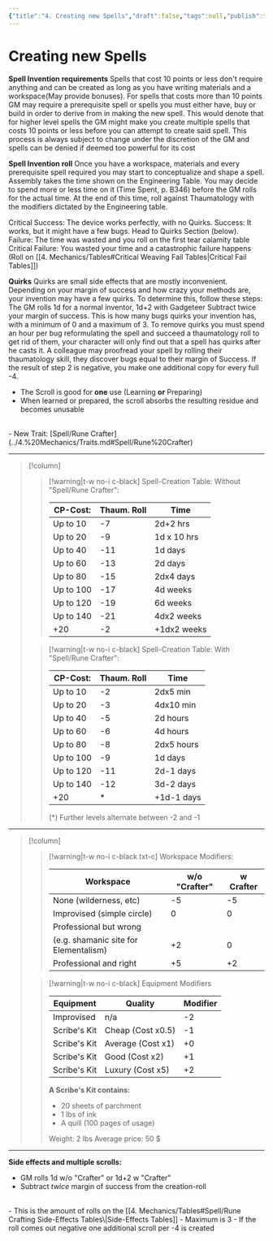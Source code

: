 ```yaml
---
{"title":"4. Creating new Spells","draft":false,"tags":null,"publish":true,"path":"1. The Magic/4. Creating new Spells.md","permalink":"/1-the-magic/4-creating-new-spells/","PassFrontmatter":true}
---
```


# Creating new Spells

**Spell Invention requirements**
Spells that cost 10 points or less don't require anything and can be created as long as you have writing materials and a workspace(May provide bonuses). For spells that costs more than 10 points GM may require a prerequisite spell or spells you must either have, buy or build in order to derive from in making the new spell. This would denote that for higher level spells the GM might make you create multiple spells that costs 10 points or less before you can attempt to create said spell. This process is always subject to change under the discretion of the GM and spells can be denied if deemed too powerful for its cost

**Spell Invention roll**
Once you have a workspace, materials and every prerequisite spell required you may start to conceptualize and shape a spell. Assembly takes the time shown on the Engineering Table. You may decide to spend more or less time on it (Time Spent, p. B346) before the GM rolls for the actual time. At the end of this time, roll against Thaumatology with the modifiers dictated by the Engineering table.

Critical Success: The device works perfectly, with no Quirks.
Success: It works, but it might have a few bugs. Head to Quirks Section (below).
Failure: The time was wasted and you roll on the first tear calamity table
Critical Failure: You wasted your time and a catastrophic failure happens (Roll on [[4. Mechanics/Tables#Critical Weaving Fail Tables\|Critical Fail Tables]]) 

**Quirks**
Quirks are small side effects that are mostly inconvenient. Depending on your margin of success and how crazy your methods are, your invention may have a few quirks. To determine this, follow these steps:
The GM rolls 1d for a normal inventor, 1d+2 with Gadgeteer
Subtract twice your margin of success.
This is how many bugs quirks your invention has, with a minimum of 0 and a maximum of 3. To remove quirks you must spend an hour per bug reformulating the spell and succeed a thaumatology roll to get rid of them, your character will only find out that a spell has quirks after he casts it. A colleague may proofread your spell by rolling their thaumatology skill, they discover bugs equal to their margin of Success. If the result of step 2 is negative, you make one additional copy for every full -4. 

- The Scroll is good for **one** use (Learning **or** Preparing)
- When learned or prepared, the scroll absorbs the resulting residue and becomes unusable
<br>
- New Trait: [Spell/Rune Crafter](../4.%20Mechanics/Traits.md#Spell/Rune%20Crafter)

---

> [!column]
>
> > [!warning|t-w no-i c-black] Spell-Creation Table: Without "Spell/Rune Crafter":
> >
> > | CP-Cost:  | Thaum. Roll | Time        |
> > | --------- | ----------- | ----------- |
> > | Up to 10   | -7          | 2d+2 hrs    |
> > | Up to 20  | -9          | 1d x 10 hrs |
> > | Up to 40  | -11         | 1d days     |
> > | Up to 60  | -13         | 2d days     |
> > | Up to 80  | -15         | 2dx4 days   |
> > | Up to 100  | -17         | 4d weeks    |
> > | Up to 120 | -19         | 6d weeks    |
> > | Up to 140 | -21         | 4dx2 weeks  |
> > | +20       | -2          | +1dx2 weeks |
>
> > [!warning|t-w no-i c-black] Spell-Creation Table: With "Spell/Rune Crafter":
> >
> > | CP-Cost:  | Thaum. Roll | Time       |
> > | --------- | ----------- | ---------- |
> > | Up to 10  | -2          | 2dx5 min   |
> > | Up to 20  | -3          | 4dx10 min  |
> > | Up to 40  | -5          | 2d hours   |
> > | Up to 60  | -6          | 4d hours   |
> > | Up to 80  | -8          | 2dx5 hours |
> > | Up to 100 | -9          | 1d days    |
> > | Up to 120 | -11         | 2d-1 days  |
> > | Up to 140 | -12         | 3d-2 days  |
> > | +20       | *           | +1d-1 days |
> > (*) Further levels alternate between -2 and -1
>

---

> [!column]
>
> > [!warning|t-w no-i c-black txt-c] Workspace Modifiers:
> >
> > | Workspace                             | w/o "Crafter" | w Crafter |
> > | ------------------------------------- | ------------- | --------- |
> > | None (wilderness, etc)                | -5            | -5        |
> > | Improvised (simple circle)            | 0             | 0         |
> > | Professional but wrong                |               |           |
> > | (e.g. shamanic site for Elementalism) | +2            | 0         |
> > | Professional and right                | +5            | +2        |
>
> > [!warning|t-w no-i c-black] Equipment Modifiers
> >
> >
> > | Equipment    | Quality           | Modifier |
> > | ------------ | ----------------- | -------- |
> > | Improvised   | n/a               | -2       |
> > | Scribe's Kit | Cheap (Cost x0.5) | -1       |
> > | Scribe's Kit | Average (Cost x1) | +0       |
> > | Scribe's Kit | Good (Cost x2)    | +1       |
> > | Scribe's Kit | Luxury (Cost x5)  | +2       |
> > 
> > **A Scribe's Kit contains:** 
> > - 20 sheets of parchment
> > - 1 lbs of ink
> > - A quill (100 pages of usage)
> >
> > Weight: 2 lbs
> > Average price: 50 $
>

---
**Side effects and multiple scrolls:**

- GM rolls 1d w/o "Crafter" or 1d+2 w "Crafter"
- Subtract *twice* margin of success from the creation-roll
<br>
- This is the amount of rolls on the [[4. Mechanics/Tables#Spell/Rune Crafting Side-Effects Tables\|Side-Effects Tables]]
- Maximum is 3
- If the roll comes out negative one additional scroll per -4 is created
